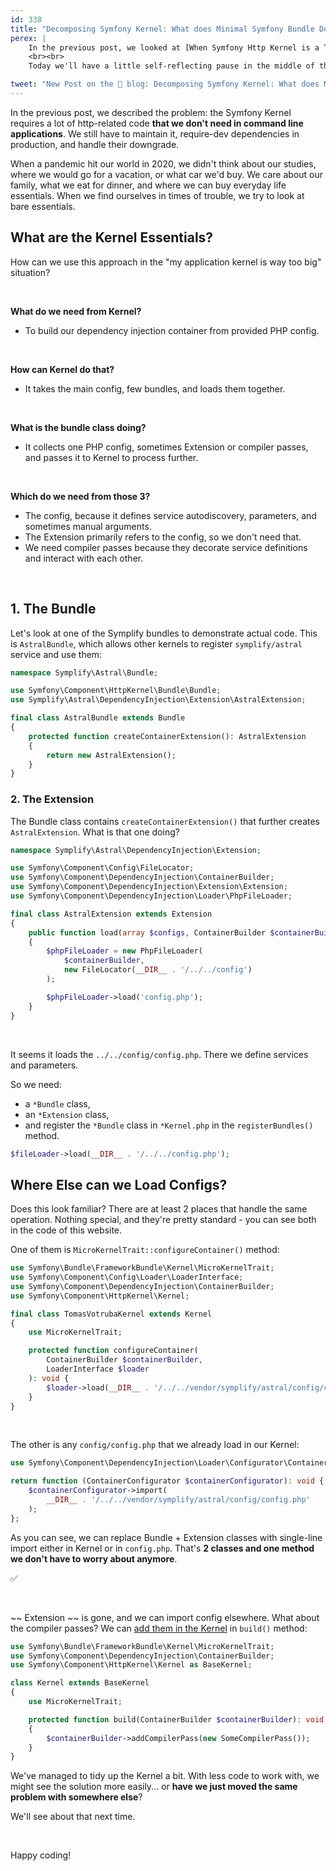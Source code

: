```yaml
---
id: 338
title: "Decomposing Symfony Kernel: What does Minimal Symfony Bundle Do"
perex: |
    In the previous post, we looked at [When Symfony Http Kernel is a Too Big Hammer to Use](/blog/when-symfony-http-kernel-is-too-big-hammer-to-use). We talked about the enormous content this package provides, but we don't need it.
    <br><br>
    Today we'll have a little self-reflecting pause in the middle of the 4-post journey. We'll look at the main glue in Symfony Kernel - the Bundle. **Can we find a way to decompose it and use it without Kernel?**

tweet: "New Post on the 🐘 blog: Decomposing Symfony Kernel: What does Minimal Symfony Bundle Do"
---
```


In the previous post, we described the problem: the Symfony Kernel requires a lot of http-related code **that we don't need in command line applications**. We still have to maintain it, require-dev dependencies in production, and handle their downgrade.

When a pandemic hit our world in 2020, we didn't think about our studies, where we would go for a vacation, or what car we'd buy. We care about our family, what we eat for dinner, and where we can buy everyday life essentials. When we find ourselves in times of trouble, we try to look at bare essentials.

## What are the Kernel Essentials?

How can we use this approach in the "my application kernel is way too big" situation?

<br>

**What do we need from Kernel?**
* To build our dependency injection container from provided PHP config.

<br>

**How can Kernel do that?**
* It takes the main config, few bundles, and loads them together.

<br>

**What is the bundle class doing?**
* It collects one PHP config, sometimes Extension or compiler passes, and passes it to Kernel to process further.

<br>

**Which do we need from those 3?**
* The config, because it defines service autodiscovery, parameters, and sometimes manual arguments.
* The Extension primarily refers to the config, so we don't need that.
* We need compiler passes because they decorate service definitions and interact with each other.

<br>

## 1. The Bundle

Let's look at one of the Symplify bundles to demonstrate actual code. This is `AstralBundle`, which allows other kernels to register `symplify/astral` service and use them:

```php
namespace Symplify\Astral\Bundle;

use Symfony\Component\HttpKernel\Bundle\Bundle;
use Symplify\Astral\DependencyInjection\Extension\AstralExtension;

final class AstralBundle extends Bundle
{
    protected function createContainerExtension(): AstralExtension
    {
        return new AstralExtension();
    }
}
```

### 2. The Extension

The Bundle class contains `createContainerExtension()` that further creates `AstralExtension`. What is that one doing?

```php
namespace Symplify\Astral\DependencyInjection\Extension;

use Symfony\Component\Config\FileLocator;
use Symfony\Component\DependencyInjection\ContainerBuilder;
use Symfony\Component\DependencyInjection\Extension\Extension;
use Symfony\Component\DependencyInjection\Loader\PhpFileLoader;

final class AstralExtension extends Extension
{
    public function load(array $configs, ContainerBuilder $containerBuilder): void
    {
        $phpFileLoader = new PhpFileLoader(
            $containerBuilder,
            new FileLocator(__DIR__ . '/../../config')
        );

        $phpFileLoader->load('config.php');
    }
}
```

<br>

It seems it loads the `../../config/config.php`. There we define services and parameters.

So we need:
* a `*Bundle` class,
* an `*Extension` class,
* and register the `*Bundle` class in `*Kernel.php` in the `registerBundles()` method.

```php
$fileLoader->load(__DIR__ . '/../../config.php');
```

## Where Else can we Load Configs?

Does this look familiar? There are at least 2 places that handle the same operation. Nothing special, and they're pretty standard - you can see both in the code of this website.

One of them is `MicroKernelTrait::configureContainer()` method:

```php
use Symfony\Bundle\FrameworkBundle\Kernel\MicroKernelTrait;
use Symfony\Component\Config\Loader\LoaderInterface;
use Symfony\Component\DependencyInjection\ContainerBuilder;
use Symfony\Component\HttpKernel\Kernel;

final class TomasVotrubaKernel extends Kernel
{
    use MicroKernelTrait;

    protected function configureContainer(
        ContainerBuilder $containerBuilder,
        LoaderInterface $loader
    ): void {
        $loader->load(__DIR__ . '/../../vendor/symplify/astral/config/config.php');
    }
}
```

<br>

The other is any `config/config.php` that we already load in our Kernel:

```php
use Symfony\Component\DependencyInjection\Loader\Configurator\ContainerConfigurator;

return function (ContainerConfigurator $containerConfigurator): void {
    $containerConfigurator->import(
        __DIR__ . '/../../vendor/symplify/astral/config/config.php'
    );
};
```

As you can see, we can replace Bundle + Extension classes with single-line import either in Kernel or in `config.php`. That's **2 classes and one method we don't have to worry about anymore**.

<p class="text-success pt-3 pb-3">
    ✅
</p>

<br>

~~ Extension ~~ is gone, and we can import config elsewhere. What about the compiler passes? We can [add them in the Kernel](https://symfony.com/doc/current/service_container/compiler_passes.html) in `build()` method:

```php
use Symfony\Bundle\FrameworkBundle\Kernel\MicroKernelTrait;
use Symfony\Component\DependencyInjection\ContainerBuilder;
use Symfony\Component\HttpKernel\Kernel as BaseKernel;

class Kernel extends BaseKernel
{
    use MicroKernelTrait;

    protected function build(ContainerBuilder $containerBuilder): void
    {
        $containerBuilder->addCompilerPass(new SomeCompilerPass());
    }
}
```

We've managed to tidy up the Kernel a bit. With less code to work with, we might see the solution more easily... or **have we just moved the same problem with somewhere else**?

We'll see about that next time.

<br>

Happy coding!
